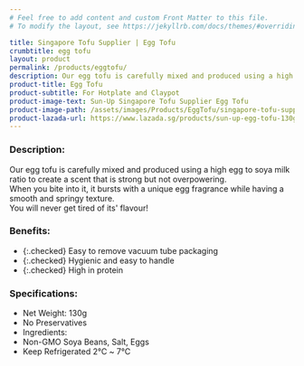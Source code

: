 ```yaml
---
# Feel free to add content and custom Front Matter to this file.
# To modify the layout, see https://jekyllrb.com/docs/themes/#overriding-theme-defaults

title: Singapore Tofu Supplier | Egg Tofu
crumbtitle: egg tofu
layout: product
permalink: /products/eggtofu/
description: Our egg tofu is carefully mixed and produced using a high egg to soya milk ratio to create a scent that is strong but not overpowering. When you bite into it, it bursts with a unique egg fragrance while having a smooth and springy texture. You will never get tired of its' flavour!
product-title: Egg Tofu
product-subtitle: For Hotplate and Claypot
product-image-text: Sun-Up Singapore Tofu Supplier Egg Tofu
product-image-path: /assets/images/Products/EggTofu/singapore-tofu-supplier-sun-up-egg-tofu.jpg
product-lazada-url: https://www.lazada.sg/products/sun-up-egg-tofu-130g-for-hotplate-and-claypot-i2159531612-s12344568377.html
---
```


### Description:
Our egg tofu is carefully mixed and produced using a high egg to soya milk ratio to create a scent that is strong but not overpowering.<br>
When you bite into it, it bursts with a unique egg fragrance while having a smooth and springy texture.<br>
You will never get tired of its' flavour!

### Benefits:
- {:.checked} Easy to remove vacuum tube packaging
- {:.checked} Hygienic and easy to handle
- {:.checked} High in protein

### Specifications:
-  Net Weight: 130g
-  No Preservatives
-  Ingredients:
-  Non-GMO Soya Beans, Salt, Eggs
-  Keep Refrigerated 2℃ ~ 7℃
